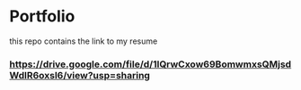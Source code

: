 # Portfolio
this repo contains the link to my resume
### https://drive.google.com/file/d/1lQrwCxow69BomwmxsQMjsdWdlR6oxsl6/view?usp=sharing
